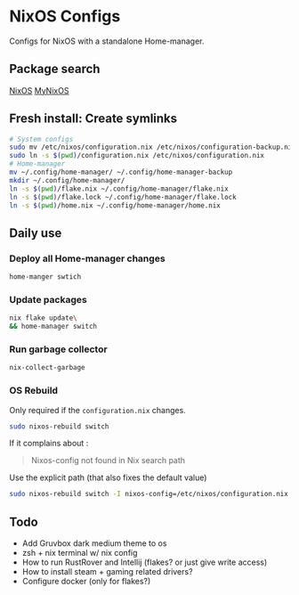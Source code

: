 # NixOS Configs

Configs for NixOS with a standalone Home-manager.

## Package search

[NixOS](https://search.nixos.org/packages)
[MyNixOS](https://mynixos.com/packages)

## Fresh install: Create symlinks

```sh
# System configs
sudo mv /etc/nixos/configuration.nix /etc/nixos/configuration-backup.nix
sudo ln -s $(pwd)/configuration.nix /etc/nixos/configuration.nix
# Home-manager
mv ~/.config/home-manager/ ~/.config/home-manager-backup
mkdir ~/.config/home-manager/
ln -s $(pwd)/flake.nix ~/.config/home-manager/flake.nix
ln -s $(pwd)/flake.lock ~/.config/home-manager/flake.lock
ln -s $(pwd)/home.nix ~/.config/home-manager/home.nix
```

## Daily use

### Deploy all Home-manager changes

```sh
home-manger swtich
```

### Update packages

```sh
nix flake update\
&& home-manager switch
```

### Run garbage collector

```sh
nix-collect-garbage
```

### OS Rebuild

Only required if the `configuration.nix` changes.

```sh
sudo nixos-rebuild switch
```

If it complains about :
> Nixos-config not found in Nix search path

Use the explicit path (that also fixes the default value)

```sh
sudo nixos-rebuild switch -I nixos-config=/etc/nixos/configuration.nix
```

## Todo

- Add Gruvbox dark medium theme to os
- zsh + nix terminal w/ nix config
- How to run RustRover and Intellij (flakes? or just give write access)
- How to install steam + gaming related drivers?
- Configure docker (only for flakes?)
